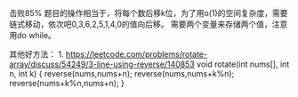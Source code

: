 击败85%
题目的操作相当于，将每个数后移k位，为了用o(1)的空间复杂度，需要链式移动，依次吧0,3,6,2,5,1,4,0的值向后移。
需要两个变量来存储两个值，注意用do while。

其他好方法：
1.
https://leetcode.com/problems/rotate-array/discuss/54249/3-line-using-reverse/140853
void rotate(int nums[], int n, int k) {
    reverse(nums,nums+n);
    reverse(nums,nums+k%n);
    reverse(nums+k%n,nums+n);
}


